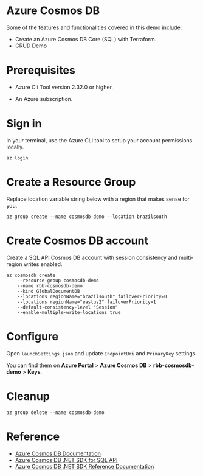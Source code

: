 # Azure Cosmos DB

Some of the features and functionalities covered in this demo include:
 * Create an Azure Cosmos DB Core (SQL) with Terraform.
 * CRUD Demo

# Prerequisites

 * Azure Cli Tool version 2.32.0 or higher.

 * An Azure subscription.

# Sign in

In your terminal, use the Azure CLI tool to setup your account permissions locally.

```
az login
```

# Create a Resource Group

Replace location variable string below with a region that makes sense for you.

```
az group create --name cosmosdb-demo --location brazilsouth
```

# Create Cosmos DB account

Create a SQL API Cosmos DB account with session consistency and multi-region writes enabled.

```
az cosmosdb create
    --resource-group cosmosdb-demo
    --name rbb-cosmosdb-demo
    --kind GlobalDocumentDB
    --locations regionName="brazilsouth" failoverPriority=0
    --locations regionName="eastus2" failoverPriority=1
    --default-consistency-level "Session"
    --enable-multiple-write-locations true
```

# Configure

Open `launchSettings.json` and update `EndpointUri` and `PrimaryKey` settings.

You can find them on **Azure Portal** > **Azure Cosmos DB** > **rbb-cosmosdb-demo** > **Keys**.

# Cleanup

```
az group delete --name cosmosdb-demo
```

# Reference

- [Azure Cosmos DB Documentation](https://docs.microsoft.com/azure/cosmos-db/index)
- [Azure Cosmos DB .NET SDK for SQL API](https://docs.microsoft.com/azure/cosmos-db/sql-api-sdk-dotnet)
- [Azure Cosmos DB .NET SDK Reference Documentation](https://docs.microsoft.com/dotnet/api/overview/azure/cosmosdb?view=azure-dotnet)
